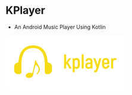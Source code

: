 # KPlayer

* An Android Music Player Using Kotlin

![alt text](https://github.com/DAKSHSEMWAL/KPlayer/blob/master/kplayer.png)
